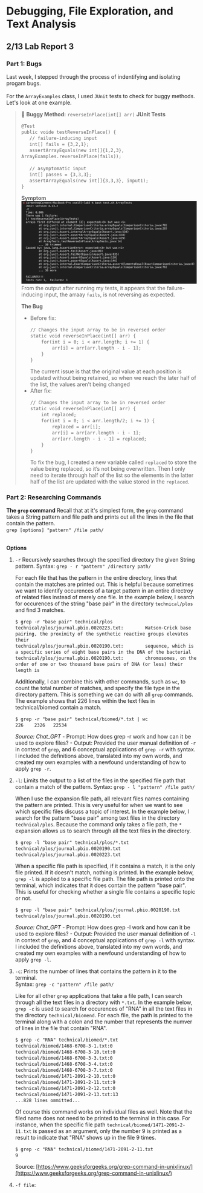 # Debugging, File Exploration, and Text Analysis

## 2/13 Lab Report 3

### Part 1: Bugs
Last week, I stepped through the process of indentifying and isolating progam bugs.  
<br/>For the `ArrayExamples` class, I used `JUnit` tests to check for buggy methods. Let's look at one example.
> 🔄 **Buggy Method:** `reverseInPlace(int[] arr)`
> **JUnit Tests**
> ```
> @Test
> public voide testReverseInPlace() {
>    // failure-inducing input
>    int[] fails = {3,2,1};
>    assertArrayEquals(new int[]{1,2,3}, ArrayExamples.reverseInPlace(fails));
>
>    // asymptomatic input
>    int[] passes = {3,3,3};
>    assertArrayEquals(new int[]{3,3,3}, input1);
> }
> ```
> 
> **Symptom**
> ![Image](screenshots/bug-symptom.png)  
> From the output after running my tests, it appears that the failure-inducing input, the arraay `fails`, is not reversing as expected.
> 
> **The Bug**
> - Before fix:
>   ```
>   // Changes the input array to be in reversed order
>   static void reverseInPlace(int[] arr) {
>       for(int i = 0; i < arr.length; i += 1) {
>           arr[i] = arr[arr.length - i - 1];
>       }
>   }
>   ```
>   The current issue is that the original value at each position is updated without being retained, so when we reach the later half of the list, the values aren’t being changed
> - After fix:
>   ```
>   // Changes the input array to be in reversed order
>   static void reverseInPlace(int[] arr) {
>       int replaced;
>       for(int i = 0; i < arr.length/2; i += 1) {
>           replaced = arr[i];
>           arr[i] = arr[arr.length - i - 1];
>           arr[arr.length - i - 1] = replaced;
>       }
>   }
>   ```
>   To fix the bug, I created a new variable called `replaced` to store the value being replaced, so it’s not being overwritten. Then I only need to iterate through half of the list so the elements in the latter half of the list are updated with the value stored in the `replaced`.

### Part 2: Researching Commands

**The `grep` command**
Recall that at it's simplest form, the `grep` command takes a String pattern and file path and prints out all the lines in the file that contain the pattern.  
`grep [options] "pattern" /file path/`  

<br/>**Options**
1. `-r` Recursively searches through the specified directory the given String pattern.
   Syntax: `grep - r "pattern" /directory path/`  
   
   For each file that has the pattern in the entire directory, lines that contain the matches are printed out. This is helpful because sometimes we want to identify occurences of a target pattern in an entire directroy of related files instead of merely one file. In the example below, I search for occurences of the string "base pair" in the directory `technical/plos` and find 3 matches.
   ```
   $ grep -r "base pair" technical/plos
   technical/plos/journal.pbio.0020223.txt:        Watson-Crick base pairing, the proximity of the synthetic reactive groups elevates their
   technical/plos/journal.pbio.0020190.txt:        sequence, which is a specific series of eight base pairs in the DNA of the bacterial
   technical/plos/journal.pbio.0020190.txt:        chromosomes, on the order of one or two thousand base pairs of DNA (or less) their length is
   ```
   Additionally, I can combine this with other commands, such as `wc`, to count the total number of matches, and specify the file type in the directory pattern. This is something we can do with all `grep` commands. The example shows that 226 lines within the text files in technical/biomed contain a match.
   ```
   $ grep -r "base pair" technical/biomed/*.txt | wc
   226    2326   22534
   ```
   _Source: Chat_GPT_
       - Prompt: How does grep -r work and how can it be used to explore files?
       - Output: Provided the user manual definition of `-r` in context of `grep`, and 6 conceptual applications of `grep -r` with syntax. I included the definitions above, translated into my own words, and created my own examples with a newfound understanding of how to apply `grep -r`.
  
2. `-l`: Limits the output to a list of the files in the specified file path that contain a match of the pattern.
   Syntax: `grep - l "pattern" /file path/`

   When I use the expansion file path, all relevant files names containing the pattern are printed. This is very useful for when we want to see which specific files discuss a topic of interest. In the example below, I search for the pattern "base pair" among text files in the directory `technical/plos`. Because the command only takes a file path, the `*` expansion allows us to search through all the text files in the directory.
   ```
   $ grep -l "base pair" technical/plos/*.txt
   technical/plos/journal.pbio.0020190.txt
   technical/plos/journal.pbio.0020223.txt
   ```

   When a specific file path is specified, if it contains a match, it is the only file printed. If it doesn't match, nothing is printed. In the example below, `grep -l` is applied to a specific file path. The file path is printed onto the terminal, which indicates that it does contain the pattern "base pair". This is useful for checking whether a single file contains a specific topic or not.
   ```
   $ grep -l "base pair" technical/plos/journal.pbio.0020190.txt
   technical/plos/journal.pbio.0020190.txt
   ```

   _Source: Chat_GPT_
       - Prompt: How does grep -l work and how can it be used to explore files?
       - Output: Provided the user manual definition of `-l` in context of `grep`, and 4 conceptual applications of `grep -l` with syntax. I included the definitions above, translated into my own words, and created my own examples with a newfound understanding of how to apply `grep -l`.
   
3. `-c`: Prints the number of lines that contains the pattern in it to the terminal.  
   Syntax: `grep -c "pattern" /file path/`  

   Like for all other `grep` applications that take a file path, I can search through all the text files in a directory with `*.txt`. In the example below, `grep -c` is used to search for occurences of "RNA" in all the text files in the directory `technical/biomend`. For each file, the path is printed to the terminal along with a colon and the number that represents the numver of lines in the file that contain "RNA".
   ```
   $ grep -c "RNA" technical/biomed/*.txt
   technical/biomed/1468-6708-3-1.txt:0
   technical/biomed/1468-6708-3-10.txt:0
   technical/biomed/1468-6708-3-3.txt:0
   technical/biomed/1468-6708-3-4.txt:0
   technical/biomed/1468-6708-3-7.txt:0
   technical/biomed/1471-2091-2-10.txt:0
   technical/biomed/1471-2091-2-11.txt:9
   technical/biomed/1471-2091-2-12.txt:0
   technical/biomed/1471-2091-2-13.txt:13
   ...828 lines ommitted...
   ```
   Of course this command works on individual files as well. Note that the filed name does not need to be printed to the terminal in this case. For instance, when the specific file path `technical/biomed/1471-2091-2-11.txt` is passed as an argument, only the number 9 is printed as a result to indicate that "RNA" shows up in the file 9 times.
   ```
   $ grep -c "RNA" technical/biomed/1471-2091-2-11.txt
   9
   ```
   Source: [https://www.geeksforgeeks.org/grep-command-in-unixlinux/](https://www.geeksforgeeks.org/grep-command-in-unixlinux/)
   
5. `-f file`:

